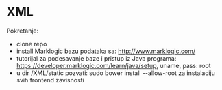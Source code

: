 # XML

Pokretanje:
- clone repo
- install Marklogic bazu podataka sa: http://www.marklogic.com/
- tutorijal za podesavanje baze i pristup iz Java programa: https://developer.marklogic.com/learn/java/setup, uname, pass: root
- u dir /XML/static pozvati: sudo bower install --allow-root  za instalaciju svih frontend zavisnosti
